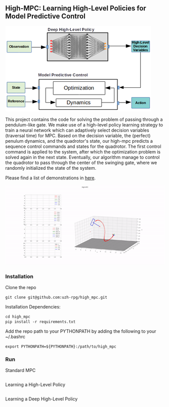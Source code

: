 ## High-MPC: Learning High-Level Policies for Model Predictive Control

![Method](docs/figures/MethodOverview.png)

This project contains the code for solving the problem of passing through a pendulum-like gate.
We make use of a high-level policy learning strategy to train a neural network which 
can adaptively select decision variables (traversal time) for MPC. 
Based on the decision variable, the (perfect) penulum dynamics, and the quadrotor's state,
our high-mpc predicts a sequence control commands and states for the quadrotor.
The first control command is applied to the system, after which the optimization problem
is solved again in the next state.
Eventually, our algorithm manage to control the quadrotor to pass through the center of
the swinging gate, where we randomly initialized the state of the system.

Please find a list of demonstrations in [here](docs/gifs/README.md). 

![High_MPC_Demo](docs/gifs/high_mpc_trail2.gif)

### Installation 

Clone the repo

```
git clone git@github.com:uzh-rpg/high_mpc.git
```

Installation Dependencies:

```
cd high_mpc
pip install -r requirements.txt
```

Add the repo path to your PYTHONPATH by adding the following to your ~/.bashrc

```
export PYTHONPATH=${PYTHONPATH}:/path/to/high_mpc
```

### Run 

Standard MPC

```
```

Learning a High-Level Policy

```
```

Learning a Deep High-Level Policy

```
```

